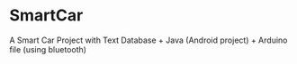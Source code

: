 # SmartCar
A Smart Car Project with Text Database + Java (Android project) + Arduino file (using bluetooth)
